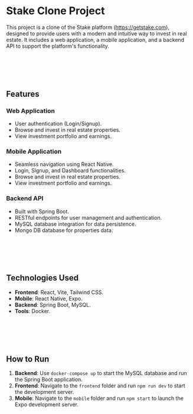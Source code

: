 # Stake Clone Project

This project is a clone of the Stake platform (https://getstake.com), designed to provide users with a modern and intuitive way to invest in real estate. It includes a web application, a mobile application, and a backend API to support the platform's functionality.

<br><br>
---
## Features

### Web Application
- User authentication (Login/Signup).
- Browse and invest in real estate properties.
- View investment portfolio and earnings.


### Mobile Application
- Seamless navigation using React Native.
- Login, Signup, and Dashboard functionalities.
- Browse and invest in real estate properties.
- View investment portfolio and earnings.


### Backend API
- Built with Spring Boot.
- RESTful endpoints for user management and authentication.
- MySQL database integration for data persistence.
- Mongo DB database for properties data.


<br><br>
---
## Technologies Used
- **Frontend**: React, Vite, Tailwind CSS.
- **Mobile**: React Native, Expo.
- **Backend**: Spring Boot, MySQL.
- **Tools**: Docker.

<br><br>
---
## How to Run
1. **Backend**: Use `docker-compose up` to start the MySQL database and run the Spring Boot application.
2. **Frontend**: Navigate to the `frontend` folder and run `npm run dev` to start the development server.
3. **Mobile**: Navigate to the `mobile` folder and run `npm start` to launch the Expo development server.
